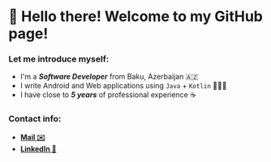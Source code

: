 # 👋 Hello there! Welcome to my GitHub page!
### Let me introduce myself:
- I'm a ***Software Developer*** from Baku, Azerbaijan 🇦🇿
- I write Android and Web applications using `Java` + `Kotlin` 👨🏻‍💻
- I have close to ***5 years*** of professional experience ☕

### Contact info:
- [**Mail ✉️**](mailto:tamerlan.software@gmail.com)
- [**LinkedIn 💼**](https://www.linkedin.com/in/tamerlan-software)
